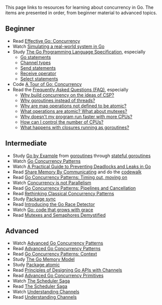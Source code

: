 This page links to resources for learning about concurrency in Go.  The items are presented in order, from beginner material to advanced topics.

## Beginner
- Read [Effective Go: Concurrency](https://golang.org/doc/effective_go.html#concurrency)
- Watch [Simulating a real-world system in Go](https://www.dotconferences.com/2017/11/sameer-ajmani-simulating-a-real-world-system-in-go)
- Study [The Go Programming Language Specification](https://golang.org/ref/spec), especially
    - [Go statements](https://golang.org/ref/spec#Go_statements)
    - [Channel types](https://golang.org/ref/spec#Channel_types)
    - [Send statements](https://golang.org/ref/spec#Send_statements)
    - [Receive operator](https://golang.org/ref/spec#Receive_operator)
    - [Select statements](https://golang.org/ref/spec#Select_statements)
- Code [A Tour of Go: Concurrency](http://tour.golang.org/concurrency/1)
- Read the [Frequently Asked Questions (FAQ)](http://golang.org/doc/faq), especially
    - [Why build concurrency on the ideas of CSP?](http://golang.org/doc/faq#csp)
    - [Why goroutines instead of threads?](http://golang.org/doc/faq#goroutines)
    - [Why are map operations not defined to be atomic?](http://golang.org/doc/faq#atomic_maps)
    - [What operations are atomic? What about mutexes?](http://golang.org/doc/faq#What_operations_are_atomic_What_about_mutexes)
    - [Why doesn't my program run faster with more CPUs?](https://golang.org/doc/faq#parallel_slow)
    - [How can I control the number of CPUs?](https://golang.org/doc/faq#number_cpus)
    - [What happens with closures running as goroutines?](http://golang.org/doc/faq#closures_and_goroutines)

## Intermediate
- Study [Go by Example](https://gobyexample.com) from [goroutines](https://gobyexample.com/goroutines) through [stateful goroutines](https://gobyexample.com/stateful-goroutines)
- Watch [Go Concurrency Patterns](https://talks.golang.org/2012/concurrency.slide#1)
- Watch [A Practical Guide to Preventing Deadlocks and Leaks in Go](https://www.youtube.com/watch?v=3EW1hZ8DVyw)
- Read [Share Memory By Communicating](http://blog.golang.org/share-memory-by-communicating) and do the [codewalk](http://golang.org/doc/codewalk/sharemem/)
- Read [Go Concurrency Patterns: Timing out, moving on](http://blog.golang.org/go-concurrency-patterns-timing-out-and)
- Watch [Concurrency is not Parallelism](http://talks.golang.org/2012/waza.slide#1)
- Read [Go Concurrency Patterns: Pipelines and Cancellation](http://blog.golang.org/pipelines)
- Read [Rethinking Classical Concurrency Patterns](https://github.com/golang/go/wiki/Go-Community-Slides#rethinking-classical-concurrency-patterns)
- Study [Package sync](https://golang.org/pkg/sync/)
- Read [Introducing the Go Race Detector](http://blog.golang.org/race-detector)
- Watch [Go: code that grows with grace](http://talks.golang.org/2012/chat.slide#1)
- Read [Mutexes and Semaphores Demystified](http://www.barrgroup.com/Embedded-Systems/How-To/RTOS-Mutex-Semaphore)

## Advanced
- Watch [Advanced Go Concurrency Patterns](http://blog.golang.org/advanced-go-concurrency-patterns)
- Read [Advanced Go Concurrency Patterns](http://talks.golang.org/2013/advconc.slide#1)
- Read [Go Concurrency Patterns: Context](http://blog.golang.org/context)
- Study [The Go Memory Model](https://golang.org/ref/mem)
- Study [Package atomic](https://golang.org/pkg/sync/atomic/)
- Read [Principles of Designing Go APIs with Channels](https://inconshreveable.com/07-08-2014/principles-of-designing-go-apis-with-channels/)
- Read [Advanced Go Concurrency Primitives](https://encore.dev/blog/advanced-go-concurrency)
- Watch [The Scheduler Saga](https://www.youtube.com/watch?v=YHRO5WQGh0k)
- Read [The Scheduler Saga](https://speakerdeck.com/kavya719/the-scheduler-saga)
- Watch [Understanding Channels](https://www.youtube.com/watch?v=KBZlN0izeiY)
- Read [Understanding Channels](https://speakerdeck.com/kavya719/understanding-channels)